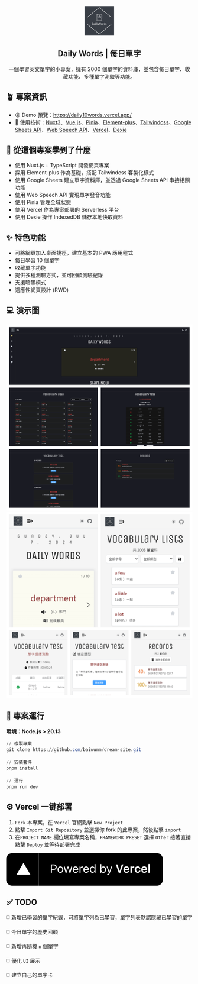 <div align="center">
<img alt="logo" src="./src/public/logo.png" width="80"/>
<h2>Daily Words | 每日單字</h2>
<p>一個學習英文單字的小專案，擁有 2000 個單字的資料庫，並包含每日單字、收藏功能、多種單字測驗等功能。</p>
</div>

## 🪴 專案資訊

-   😝 Demo 預覽：https://daily10words.vercel.app/
-   🎯 使用技術：[Nuxt3](https://nuxt.com/)、[Vue.js](https://cn.vuejs.org/)、[Pinia](https://pinia.vuejs.org/)、[Element-plus](https://element-plus.org/)、[Tailwindcss](https://www.tailwindcss.cn/)、[Google Sheets API](https://developers.google.com/sheets/api/guides/concepts?hl=zh-tw)、[Web Speech API](https://developer.mozilla.org/en-US/docs/Web/API/Web_Speech_API)、[Vercel](https://vercel.com/)、[Dexie](https://dexie.org/docs/Tutorial/Vue)

## 📜 從這個專案學到了什麼

-   使用 Nuxt.js + TypeScript 開發網頁專案
-   採用 Element-plus 作為基礎，搭配 Tailwindcss 客製化樣式
-   使用 Google Sheets 建立單字資料庫，並透過 Google Sheets API 串接相關功能
-   使用 Web Speech API 實現單字發音功能
-   使用 Pinia 管理全域狀態
-   使用 Vercel 作為專案部署的 Serverless 平台
-   使用 Dexie 操作 IndexedDB 儲存本地快取資料

## ✨ 特色功能

-   可將網頁加入桌面捷徑，建立基本的 PWA 應用程式
-   每日學習 10 個單字
-   收藏單字功能
-   提供多種測驗方式，並可回顧測驗紀錄
-   支援暗黑模式
-   適應性網頁設計 (RWD)

## 💻 演示圖

<img alt="暗色模式" src="./src/assets/images/dark.png" style="max-width: 100%;"/>
<img alt="亮色模式" src="./src/assets/images/light.png" style="max-width: 100%;"/>

## 🚀 專案運行

**環境：Node.js > 20.13**

```powershell
// 複製專案
git clone https://github.com/baiwumm/dream-site.git

// 安裝套件
pnpm install

// 運行
pnpm run dev
```

## ⚙️ Vercel 一键部署

1. `Fork` 本專案，在 `Vercel` 官網點擊 `New Project`
2. 點擊 `Import Git Repository` 並選擇你 fork 的此專案，然後點擊 `import`
3. 在`PROJECT NAME` 欄位填寫專案名稱，`FRAMEWORK PRESET` 選擇 `Other` 接著直接點擊 `Deploy` 並等待部署完成

<a href="https://vercel.com/dashboard" target="_blank">
<img alt="vercel 部署" src="./src/assets/images/vercel.svg" />
</a>

## ✅ TODO

◻️ 新增已學習的單字紀錄，可將單字列為已學習，單字列表默認隱藏已學習的單字

◻️ 今日單字的歷史回顧

◻️ 新增再隨機 `n` 個單字

◻️ 優化 `UI` 展示

◻️ 建立自己的單字卡
